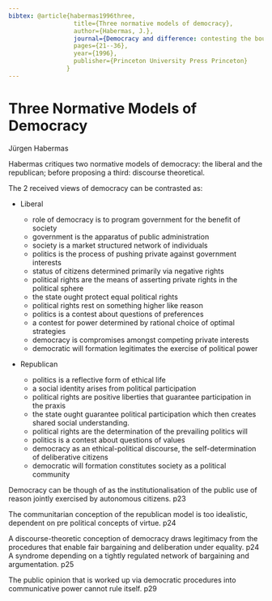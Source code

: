 ```yaml
---
bibtex:	@article{habermas1996three,
				  title={Three normative models of democracy},
				  author={Habermas, J.},
				  journal={Democracy and difference: contesting the boundaries of the political},
				  pages={21--36},
				  year={1996},
				  publisher={Princeton University Press Princeton}
				}
---
```


Three Normative Models of Democracy
===================================

Jürgen Habermas

Habermas critiques two normative models of democracy: the liberal and the republican; before proposing a third: discourse theoretical.

The 2 received views of democracy can be contrasted as:

- Liberal
	- role of democracy is to program government for the benefit of society
	- government is the apparatus of public administration
	- society is a market structured network of individuals
	- politics is the process of pushing private against government interests
	- status of citizens determined primarily via negative rights
	- political rights are the means of asserting private rights in the political sphere
	- the state ought protect equal political rights
	- political rights rest on something higher like reason
	- politics is a contest about questions of preferences
	- a contest for power determined by rational choice of optimal strategies
	- democracy is compromises amongst competing private interests
	- democratic will formation legitimates the exercise of political power

- Republican
	- politics is a reflective form of ethical life
	- a social identity arises from political participation
	- political rights are positive liberties that guarantee participation in the praxis
	- the state ought guarantee political participation which then creates shared social understanding.
	- political rights are the determination of the prevailing politics will
	- politics is a contest about questions of values
	- democracy as an ethical-political discourse, the self-determination of deliberative citizens
	- democratic will formation constitutes society as a political community

	

Democracy can be though of as the institutionalisation of the public use of reason jointly exercised by autonomous citizens. p23

The communitarian conception of the republican model is too idealistic, dependent on pre political concepts of virtue. p24

A discourse-theoretic conception of democracy draws legitimacy from the procedures that enable fair bargaining and deliberation under equality. p24  A syndrome depending on a tightly regulated network of bargaining and argumentation. p25

The public opinion that is worked up via democratic procedures into communicative power cannot rule itself. p29
